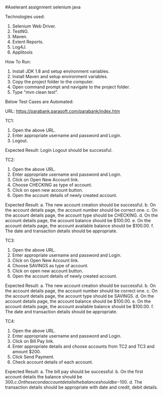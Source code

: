 #Axelerant assignment selenium java

Technologies used:
1. Selenium Web Driver.
2. TestNG.
3. Maven.
4. Extent Reports.
5. Log4J.
6. Applitools

How To Run:
1. Install JDK 1.8 and setup environment variables.
2. Install Maven and setup environment variables.
3. Copy the project folder to the computer.
4. Open command prompt and navigate to the project folder.
5. Type "mvn clean test".

Below Test Cases are Automated:

URL: https://parabank.parasoft.com/parabank/index.htm

TC1: 
1. Open the above URL.
2. Enter appropriate username and password and Login.
3. Logout.

Expected Result: Login Logout should be successful.

TC2:
1. Open the above URL.
2. Enter appropriate username and password and Login.
3. Click on Open New Account link.
4. Choose CHECKING as type of account.
5. Click on open new account button.
6. Open the account details of newly created account.

Expected Result:
a. The new account creation should be successful.
b. On the account details page, the account number should be correct one.
c. On the account details page, the account type should be CHECKING.
d. On the account details page, the account balance should be $100.00.
e. On the account details page, the account available balance should be $100.00.
f. The date and transaction details should be appropriate.

TC3:
1. Open the above URL.
2. Enter appropriate username and password and Login.
3. Click on Open New Account link.
4. Choose SAVINGS as type of account.
5. Click on open new account button.
6. Open the account details of newly created account.

Expected Result:
a. The new account creation should be successful.
b. On the account details page, the account number should be correct one.
c. On the account details page, the account type should be SAVINGS.
d. On the account details page, the account balance should be $100.00.
e. On the account details page, the account available balance should be $100.00.
f. The date and transaction details should be appropriate.

TC4:
1. Open the above URL.
2. Enter appropriate username and password and Login.
3. Click on Bill Pay link.
4. Enter appropriate details and choose accounts from TC2 and TC3 and amount $200.
5. Click Send Payment.
6. Check account details of each account.

Expected Result:
a. The bill pay should be successful.
b. On the first account details the balance should be $300.
c. On the second account details the balance should be -$100.
d. The transaction details should be appropriate with date and credit, debit details.